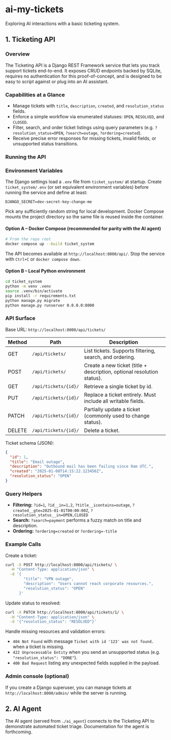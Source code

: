 # ai-my-tickets
Exploring AI interactions with a basic ticketing system.

## 1. Ticketing API

### Overview
The Ticketing API is a Django REST Framework service that lets you track support tickets end-to-end. It exposes CRUD endpoints backed by SQLite, requires no authentication for this proof-of-concept, and is designed to be easy to script against or plug into an AI assistant.

### Capabilities at a Glance
- Manage tickets with `title`, `description`, `created`, and `resolution_status` fields.
- Enforce a simple workflow via enumerated statuses: `OPEN`, `RESOLVED`, and `CLOSED`.
- Filter, search, and order ticket listings using query parameters (e.g. `?resolution_status=OPEN`, `?search=outage`, `?ordering=created`).
- Receive precise error responses for missing tickets, invalid fields, or unsupported status transitions.

### Running the API

### Environment Variables
The Django settings load a `.env` file from `ticket_system/` at startup. Create `ticket_system/.env` (or set equivalent environment variables) before running the service and define at least:

```
DJANGO_SECRET=dev-secret-key-change-me
```

Pick any sufficiently random string for local development. Docker Compose mounts the project directory so the same file is reused inside the container.

#### Option A – Docker Compose (recommended for parity with the AI agent)
```bash
# From the repo root
docker compose up --build ticket_system
```
The API becomes available at `http://localhost:8000/api/`. Stop the service with `Ctrl+C` or `docker compose down`.

#### Option B – Local Python environment
```bash
cd ticket_system
python -m venv .venv
source .venv/bin/activate
pip install -r requirements.txt
python manage.py migrate
python manage.py runserver 0.0.0.0:8000
```

### API Surface
Base URL: `http://localhost:8000/api/tickets/`

| Method | Path | Description |
| --- | --- | --- |
| GET | `/api/tickets/` | List tickets. Supports filtering, search, and ordering. |
| POST | `/api/tickets/` | Create a new ticket (title + description, optional resolution status). |
| GET | `/api/tickets/{id}/` | Retrieve a single ticket by id. |
| PUT | `/api/tickets/{id}/` | Replace a ticket entirely. Must include all writable fields. |
| PATCH | `/api/tickets/{id}/` | Partially update a ticket (commonly used to change status). |
| DELETE | `/api/tickets/{id}/` | Delete a ticket. |

Ticket schema (JSON):
```json
{
  "id": 1,
  "title": "Email outage",
  "description": "Outbound mail has been failing since 9am UTC.",
  "created": "2025-01-08T14:15:22.123456Z",
  "resolution_status": "OPEN"
}
```

### Query Helpers
- **Filtering:** `?id=1`, `?id__in=1,2`, `?title__icontains=outage`, `?created__gte=2025-01-01T00:00:00Z`, `?resolution_status__in=OPEN,CLOSED`
- **Search:** `?search=payment` performs a fuzzy match on title and description.
- **Ordering:** `?ordering=created` or `?ordering=-title`

### Example Calls
Create a ticket:
```bash
curl -X POST http://localhost:8000/api/tickets/ \
  -H "Content-Type: application/json" \
  -d '{
        "title": "VPN outage",
        "description": "Users cannot reach corporate resources.",
        "resolution_status": "OPEN"
      }'
```

Update status to resolved:
```bash
curl -X PATCH http://localhost:8000/api/tickets/1/ \
  -H "Content-Type: application/json" \
  -d '{"resolution_status": "RESOLVED"}'
```

Handle missing resources and validation errors:
- `404 Not Found` with message `Ticket with id '123' was not found.` when a ticket is missing.
- `422 Unprocessable Entity` when you send an unsupported status (e.g. `"resolution_status": "DONE"`).
- `400 Bad Request` listing any unexpected fields supplied in the payload.

### Admin console (optional)
If you create a Django superuser, you can manage tickets at `http://localhost:8000/admin/` while the server is running.

## 2. AI Agent
The AI agent (served from `./ai_agent`) connects to the Ticketing API to demonstrate automated ticket triage. Documentation for the agent is forthcoming.
